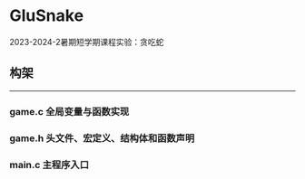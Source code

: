 # GluSnake
2023-2024-2暑期短学期课程实验：贪吃蛇

## 构架

---
### game.c 全局变量与函数实现
### game.h 头文件、宏定义、结构体和函数声明
### main.c 主程序入口
